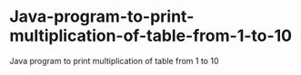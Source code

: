 # Java-program-to-print-multiplication-of-table-from-1-to-10
Java program to print multiplication of table from 1 to 10

